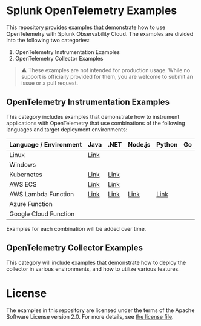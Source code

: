 # Splunk OpenTelemetry Examples

This repository provides examples that demonstrate how to use OpenTelemetry 
with Splunk Observability Cloud. The examples are divided into the following 
two categories: 

1. OpenTelemetry Instrumentation Examples
2. OpenTelemetry Collector Examples 

> :warning: These examples are not intended for production usage. While no support is officially provided for them, you are welcome to submit an issue or a pull request. 

## OpenTelemetry Instrumentation Examples

This category includes examples that demonstrate how to instrument applications 
with OpenTelemetry that use combinations of the following languages and target
deployment environments: 

| Language / Environment | Java                                      | .NET                                        | Node.js                                     | Python                                      | Go  |
|------------------------|-------------------------------------------|---------------------------------------------|---------------------------------------------|---------------------------------------------|-----|
| Linux | [Link](./instrumentation/java/linux)      |                                             |                                             |                                             |     |
| Windows |                                           |                                             |                                             |                                             |     |
| Kubernetes | [Link](./instrumentation/java/k8s)        | [Link](./instrumentation/dotnet/k8s)        |                                             |                                             |     |
| AWS ECS | [Link](./instrumentation/java/aws-ecs)    | [Link](./instrumentation/dotnet/aws-ecs)    |                                             |                                             |     |
| AWS Lambda Function | [Link](./instrumentation/java/aws-lambda) | [Link](./instrumentation/dotnet/aws-lambda) | [Link](./instrumentation/nodejs/aws-lambda) | [Link](./instrumentation/python/aws-lambda) |     |
| Azure Function |                                           |                                             |                                             |                                             |     |
| Google Cloud Function |                                           |                                             |                                             |                                             |     |

Examples for each combination will be added over time. 

## OpenTelemetry Collector Examples

This category will include examples that demonstrate how to deploy the collector 
in various environments, and how to utilize various features. 

# License

The examples in this repository are licensed under the terms of the Apache Software License version 2.0. For more details, see [the license file](./LICENSE).
